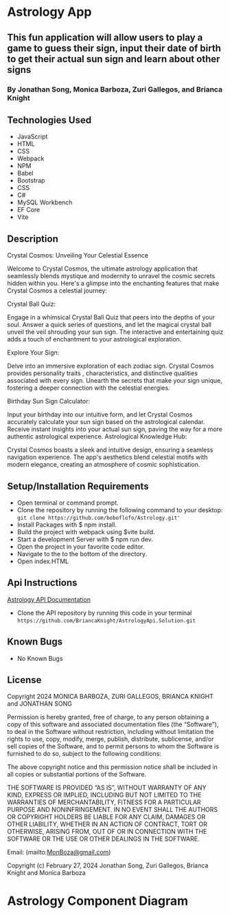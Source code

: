 # Astrology App

## This fun application will allow users to play a game to guess their sign, input their date of birth to get their actual sun sign and learn about other signs

### By Jonathan Song, Monica Barboza, Zuri Gallegos, and Brianca Knight

## Technologies Used

* JavaScript
* HTML
* CSS
* Webpack
* NPM
* Babel
* Bootstrap
* CSS
* C#
* MySQL Workbench
* EF Core
* Vite

## Description
Crystal Cosmos: Unveiling Your Celestial Essence

Welcome to Crystal Cosmos, the ultimate astrology application that seamlessly blends mystique and modernity to unravel the cosmic secrets hidden within you. Here's a glimpse into the enchanting features that make Crystal Cosmos a celestial journey:

Crystal Ball Quiz:

Engage in a whimsical Crystal Ball Quiz that peers into the depths of your soul. Answer a quick series of questions, and let the magical crystal ball unveil the veil shrouding your sun sign. The interactive and entertaining quiz adds a touch of enchantment to your astrological exploration.

Explore Your Sign:

Delve into an immersive exploration of each zodiac sign. Crystal Cosmos provides personality traits , characteristics, and distinctive qualities associated with every sign. Unearth the secrets that make your sign unique, fostering a deeper connection with the celestial energies.

Birthday Sun Sign Calculator:

Input your birthday into our intuitive form, and let Crystal Cosmos accurately calculate your sun sign based on the astrological calendar. Receive instant insights into your actual sun sign, paving the way for a more authentic astrological experience.
Astrological Knowledge Hub:

Crystal Cosmos boasts a sleek and intuitive design, ensuring a seamless navigation experience. The app's aesthetics blend celestial motifs with modern elegance, creating an atmosphere of cosmic sophistication.

## Setup/Installation Requirements

* Open terminal or command prompt.
* Clone the repository by running the following command to your desktop: 
`git clone https://github.com/boboflofo/Astrology.git'`
* Install Packages with $ npm install.
* Build the project with webpack using $vite build.
* Start a development Server with $ npm run dev.
* Open the project in your favorite code editor.
* Navigate to the to the bottom of the directory.
* Open index.HTML

## Api Instructions

 <a href="https://github.com/BriancaKnight/AstrologyApi.Solution.git"> Astrology API Documentation</a>

* Clone the API repository by running this code in your terminal
`https://github.com/BriancaKnight/AstrologyApi.Solution.git`

## Known Bugs

* No Known Bugs

## License

Copyright 2024 MONICA BARBOZA, ZURI GALLEGOS, BRIANCA KNIGHT and JONATHAN SONG

Permission is hereby granted, free of charge, to any person obtaining a copy of this software and associated documentation files (the “Software”), to deal in the Software without restriction, including without limitation the rights to use, copy, modify, merge, publish, distribute, sublicense, and/or sell copies of the Software, and to permit persons to whom the Software is furnished to do so, subject to the following conditions:

The above copyright notice and this permission notice shall be included in all copies or substantial portions of the Software.

THE SOFTWARE IS PROVIDED “AS IS”, WITHOUT WARRANTY OF ANY KIND, EXPRESS OR IMPLIED, INCLUDING BUT NOT LIMITED TO THE WARRANTIES OF MERCHANTABILITY, FITNESS FOR A PARTICULAR PURPOSE AND NONINFRINGEMENT. IN NO EVENT SHALL THE AUTHORS OR COPYRIGHT HOLDERS BE LIABLE FOR ANY CLAIM, DAMAGES OR OTHER LIABILITY, WHETHER IN AN ACTION OF CONTRACT, TORT OR OTHERWISE, ARISING FROM, OUT OF OR IN CONNECTION WITH THE SOFTWARE OR THE USE OR OTHER DEALINGS IN THE SOFTWARE.

Email: (mailto:MonBoza@gmail.com) 

Copyright (c) February 27, 2024 Jonathan Song, Zuri Gallegos, Brianca Knight and Monica Barboza

# Astrology Component Diagram
